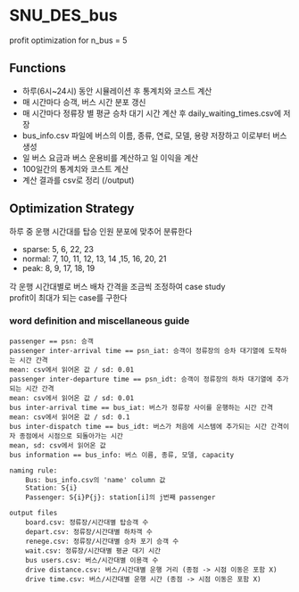 # SNU_DES_bus
profit optimization for n_bus = 5
## Functions
* 하루(6시~24시) 동안 시뮬레이션 후 통계치와 코스트 계산<br/>
* 매 시간마다 승객, 버스 시간 분포 갱신<br/>
* 매 시간마다 정류장 별 평균 승차 대기 시간 계산 후 daily_waiting_times.csv에 저장<br/>
* bus_info.csv 파일에 버스의 이름, 종류, 연료, 모델, 용량 저장하고 이로부터 버스 생성<br/>
* 일 버스 요금과 버스 운용비를 계산하고 일 이익을 계산
* 100일간의 통계치와 코스트 계산 <br/>
* 계산 결과를 csv로 정리 (/output)

## Optimization Strategy
하루 중 운행 시간대를 탑승 인원 분포에 맞추어 분류한다 </br>
* sparse: 5, 6, 22, 23 <br/>
* normal: 7, 10, 11, 12, 13, 14 ,15, 16, 20, 21 <br/>
* peak: 8, 9, 17, 18, 19 <br/>

각 운행 시간대별로 버스 배차 간격을 조금씩 조정하여 case study </br>
profit이 최대가 되는 case를 구한다 </br>

### word definition and miscellaneous guide

```
passenger == psn: 승객
passenger inter-arrival time == psn_iat: 승객이 정류장의 승차 대기열에 도착하는 시간 간격
mean: csv에서 읽어온 값 / sd: 0.01
passenger inter-departure time == psn_idt: 승객이 정류장의 하차 대기열에 추가되는 시간 간격
mean: csv에서 읽어온 값 / sd: 0.01
bus inter-arrival time == bus_iat: 버스가 정류장 사이를 운행하는 시간 간격
mean: csv에서 읽어온 값 / sd: 0.1
bus inter-dispatch time == bus_idt: 버스가 처음에 시스템에 추가되는 시간 간격이자 종점에서 시점으로 되돌아가는 시간
mean, sd: csv에서 읽어온 값
bus information == bus_info: 버스 이름, 종류, 모델, capacity

naming rule:
    Bus: bus_info.csv의 'name' column 값
    Station: S{i}
    Passenger: S{i}P{j}: station[i]의 j번째 passenger
    
output files
    board.csv: 정류장/시간대별 탑승객 수
    depart.csv: 정류장/시간대별 하차객 수
    renege.csv: 정류장/시간대별 승차 포기 승객 수
    wait.csv: 정류장/시간대별 평균 대기 시간
    bus users.csv: 버스/시간대별 이용객 수
    drive distance.csv: 버스/시간대별 운행 거리 (종점 -> 시점 이동은 포함 X)
    drive time.csv: 버스/시간대별 운행 시간 (종점 -> 시점 이동은 포함 X)

```
